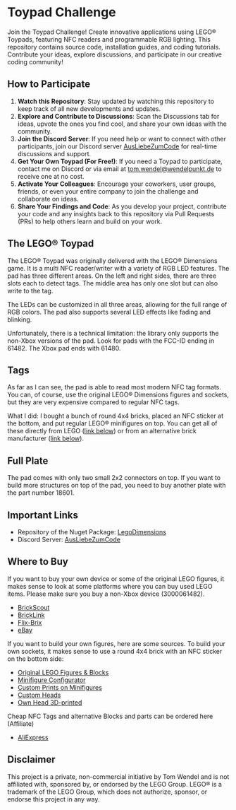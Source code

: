 # Toypad Challenge

Join the Toypad Challenge! Create innovative applications using LEGO® Toypads, featuring NFC readers and programmable RGB lighting. This repository contains source code, installation guides, and coding tutorials. Contribute your ideas, explore discussions, and participate in our creative coding community!

## How to Participate

1. **Watch this Repository**: Stay updated by watching this repository to keep track of all new developments and updates.
2. **Explore and Contribute to Discussions**: Scan the Discussions tab for ideas, upvote the ones you find cool, and share your own ideas with the community.
3. **Join the Discord Server**: If you need help or want to connect with other participants, join our Discord server [AusLiebeZumCode](https://discord.gg/jrKU8sR) for real-time discussions and support.
4. **Get Your Own Toypad (For Free!)**: If you need a Toypad to participate, contact me on Discord or via email at tom.wendel@wendelpunkt.de to receive one at no cost.
5. **Activate Your Colleagues**: Encourage your coworkers, user groups, friends, or even your entire company to join the challenge and collaborate on ideas.
6. **Share Your Findings and Code**: As you develop your project, contribute your code and any insights back to this repository via Pull Requests (PRs) to help others learn and build on your work.

## The LEGO® Toypad

The LEGO® Toypad was originally delivered with the LEGO® Dimensions game. It is a multi NFC reader/writer with a variety of RGB LED features. The pad has three different areas. On the left and right sides, there are three slots each to detect tags. The middle area has only one slot but can also write to the tag.

The LEDs can be customized in all three areas, allowing for the full range of RGB colors. The pad also supports several LED effects like fading and blinking.

Unfortunately, there is a technical limitation: the library only supports the non-Xbox versions of the pad. Look for pads with the FCC-ID ending in 61482. The Xbox pad ends with 61480.

## Tags

As far as I can see, the pad is able to read most modern NFC tag formats. You can, of course, use the original LEGO® Dimensions figures and sockets, but they are very expensive compared to regular NFC tags.

What I did: I bought a bunch of round 4x4 bricks, placed an NFC sticker at the bottom, and put regular LEGO® minifigures on top. You can get all of these directly from LEGO ([link below](https://www.lego.com/de-de/search?q=minifiguren)) or from an alternative brick manufacturer ([link below](https://minifigs.me/pages/minifig-builder)).

## Full Plate

The pad comes with only two small 2x2 connectors on top. If you want to build more structures on top of the pad, you need to buy another plate with the part number 18601.

## Important Links

* Repository of the Nuget Package: [LegoDimensions](https://github.com/Ellerbach/LegoDimensions)
* Discord Server: [AusLiebeZumCode](https://discord.gg/jrKU8sR)

## Where to Buy

If you want to buy your own device or some of the original LEGO figures, it makes sense to look at some platforms where you can buy used LEGO items. Please make sure you buy a non-Xbox device (3000061482).
* [BrickScout](https://brickscout.com)
* [BrickLink](https://www.bricklink.com)
* [Flix-Brix](https://www.flix-brix.de/)
* [eBay](https://www.ebay.de/)

If you want to build your own figures, here are some sources. To build your own sockets, it makes sense to use a round 4x4 brick with an NFC sticker on the bottom side:

* [Original LEGO Figures & Blocks](https://www.lego.com/de-de/search?q=minifiguren)
* [Minifigure Configurator](https://minifigs.me/pages/minifig-builder)
* [Custom Prints on Minifigures](https://www.steindrucker.com/minifigur-nach-wunsch-6/)
* [Custom Heads](https://www.eclipsegrafx.com/collections/heads)
* [Own Head 3D-printed](https://www.holodeckheads.com/product/holodeck-head/)

Cheap NFC Tags and alternative Blocks and parts can be ordered here (Affiliate)
* [AliExpress](https://s.click.aliexpress.com/e/_DCdIGY7)

## Disclaimer

This project is a private, non-commercial initiative by Tom Wendel and is not affiliated with, sponsored by, or endorsed by the LEGO Group. LEGO® is a trademark of the LEGO Group, which does not authorize, sponsor, or endorse this project in any way.

